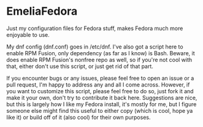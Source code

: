 # EmeliaFedora
Just my configuration files for Fedora stuff, makes Fedora much more enjoyable to use. 

My dnf config (dnf.conf) goes in /etc/dnf.
I've also got a script here to enable RPM Fusion, only dependency (as far as I know) is Bash. Beware, it does enable RPM Fusion's nonfree repo as well, so if you're not cool with that, either don't use this script, or just get rid of that part.

If you encounter bugs or any issues, please feel free to open an issue or a pull request, I'm happy to address any and all I come across. However, if you want to customize this script, please feel free to do so, just fork it and make it your own, don't try to contribute it back here. Suggestions are nice, but this is largely how I like my Fedora install, it's mostly for me, but I figure someone else might find this useful to either copy (which is cool, hope ya like it) or build off of it (also cool) for their own purposes.
